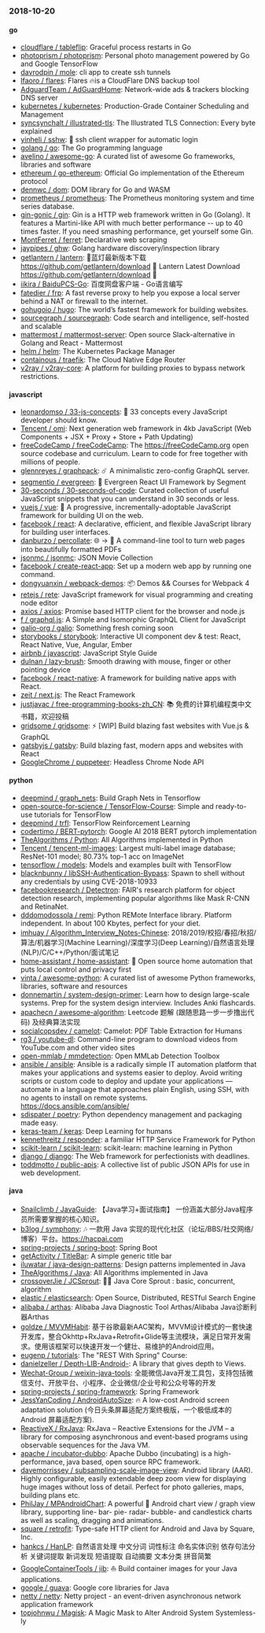 ### 2018-10-20

#### go
* [cloudflare / tableflip](https://github.com/cloudflare/tableflip): Graceful process restarts in Go
* [photoprism / photoprism](https://github.com/photoprism/photoprism): Personal photo management powered by Go and Google TensorFlow
* [davrodpin / mole](https://github.com/davrodpin/mole): cli app to create ssh tunnels
* [lfaoro / flares](https://github.com/lfaoro/flares): Flares 🔥is a CloudFlare DNS backup tool
* [AdguardTeam / AdGuardHome](https://github.com/AdguardTeam/AdGuardHome): Network-wide ads & trackers blocking DNS server
* [kubernetes / kubernetes](https://github.com/kubernetes/kubernetes): Production-Grade Container Scheduling and Management
* [syncsynchalt / illustrated-tls](https://github.com/syncsynchalt/illustrated-tls): The Illustrated TLS Connection: Every byte explained
* [yinheli / sshw](https://github.com/yinheli/sshw): 🐝 ssh client wrapper for automatic login
* [golang / go](https://github.com/golang/go): The Go programming language
* [avelino / awesome-go](https://github.com/avelino/awesome-go): A curated list of awesome Go frameworks, libraries and software
* [ethereum / go-ethereum](https://github.com/ethereum/go-ethereum): Official Go implementation of the Ethereum protocol
* [dennwc / dom](https://github.com/dennwc/dom): DOM library for Go and WASM
* [prometheus / prometheus](https://github.com/prometheus/prometheus): The Prometheus monitoring system and time series database.
* [gin-gonic / gin](https://github.com/gin-gonic/gin): Gin is a HTTP web framework written in Go (Golang). It features a Martini-like API with much better performance -- up to 40 times faster. If you need smashing performance, get yourself some Gin.
* [MontFerret / ferret](https://github.com/MontFerret/ferret): Declarative web scraping
* [jaypipes / ghw](https://github.com/jaypipes/ghw): Golang hardware discovery/inspection library
* [getlantern / lantern](https://github.com/getlantern/lantern): 🔴蓝灯最新版本下载 https://github.com/getlantern/download 🔴 Lantern Latest Download https://github.com/getlantern/download 🔴
* [iikira / BaiduPCS-Go](https://github.com/iikira/BaiduPCS-Go): 百度网盘客户端 - Go语言编写
* [fatedier / frp](https://github.com/fatedier/frp): A fast reverse proxy to help you expose a local server behind a NAT or firewall to the internet.
* [gohugoio / hugo](https://github.com/gohugoio/hugo): The world’s fastest framework for building websites.
* [sourcegraph / sourcegraph](https://github.com/sourcegraph/sourcegraph): Code search and intelligence, self-hosted and scalable
* [mattermost / mattermost-server](https://github.com/mattermost/mattermost-server): Open source Slack-alternative in Golang and React - Mattermost
* [helm / helm](https://github.com/helm/helm): The Kubernetes Package Manager
* [containous / traefik](https://github.com/containous/traefik): The Cloud Native Edge Router
* [v2ray / v2ray-core](https://github.com/v2ray/v2ray-core): A platform for building proxies to bypass network restrictions.

#### javascript
* [leonardomso / 33-js-concepts](https://github.com/leonardomso/33-js-concepts): 📜 33 concepts every JavaScript developer should know.
* [Tencent / omi](https://github.com/Tencent/omi): Next generation web framework in 4kb JavaScript (Web Components + JSX + Proxy + Store + Path Updating)
* [freeCodeCamp / freeCodeCamp](https://github.com/freeCodeCamp/freeCodeCamp): The https://freeCodeCamp.org open source codebase and curriculum. Learn to code for free together with millions of people.
* [glennreyes / graphpack](https://github.com/glennreyes/graphpack): ☄️ A minimalistic zero-config GraphQL server.
* [segmentio / evergreen](https://github.com/segmentio/evergreen): 🌲 Evergreen React UI Framework by Segment
* [30-seconds / 30-seconds-of-code](https://github.com/30-seconds/30-seconds-of-code): Curated collection of useful JavaScript snippets that you can understand in 30 seconds or less.
* [vuejs / vue](https://github.com/vuejs/vue): 🖖 A progressive, incrementally-adoptable JavaScript framework for building UI on the web.
* [facebook / react](https://github.com/facebook/react): A declarative, efficient, and flexible JavaScript library for building user interfaces.
* [danburzo / percollate](https://github.com/danburzo/percollate): 🌐 → 📖 A command-line tool to turn web pages into beautifully formatted PDFs
* [jsonmc / jsonmc](https://github.com/jsonmc/jsonmc): JSON Movie Collection
* [facebook / create-react-app](https://github.com/facebook/create-react-app): Set up a modern web app by running one command.
* [dongyuanxin / webpack-demos](https://github.com/dongyuanxin/webpack-demos): 📦 Demos && Courses for Webpack 4
* [retejs / rete](https://github.com/retejs/rete): JavaScript framework for visual programming and creating node editor
* [axios / axios](https://github.com/axios/axios): Promise based HTTP client for the browser and node.js
* [f / graphql.js](https://github.com/f/graphql.js): A Simple and Isomorphic GraphQL Client for JavaScript
* [galio-org / galio](https://github.com/galio-org/galio): Something fresh coming soon
* [storybooks / storybook](https://github.com/storybooks/storybook): Interactive UI component dev & test: React, React Native, Vue, Angular, Ember
* [airbnb / javascript](https://github.com/airbnb/javascript): JavaScript Style Guide
* [dulnan / lazy-brush](https://github.com/dulnan/lazy-brush): Smooth drawing with mouse, finger or other pointing device
* [facebook / react-native](https://github.com/facebook/react-native): A framework for building native apps with React.
* [zeit / next.js](https://github.com/zeit/next.js): The React Framework
* [justjavac / free-programming-books-zh_CN](https://github.com/justjavac/free-programming-books-zh_CN): 📚 免费的计算机编程类中文书籍，欢迎投稿
* [gridsome / gridsome](https://github.com/gridsome/gridsome): ⚡️ [WIP] Build blazing fast websites with Vue.js & GraphQL
* [gatsbyjs / gatsby](https://github.com/gatsbyjs/gatsby): Build blazing fast, modern apps and websites with React
* [GoogleChrome / puppeteer](https://github.com/GoogleChrome/puppeteer): Headless Chrome Node API

#### python
* [deepmind / graph_nets](https://github.com/deepmind/graph_nets): Build Graph Nets in Tensorflow
* [open-source-for-science / TensorFlow-Course](https://github.com/open-source-for-science/TensorFlow-Course): Simple and ready-to-use tutorials for TensorFlow
* [deepmind / trfl](https://github.com/deepmind/trfl): TensorFlow Reinforcement Learning
* [codertimo / BERT-pytorch](https://github.com/codertimo/BERT-pytorch): Google AI 2018 BERT pytorch implementation
* [TheAlgorithms / Python](https://github.com/TheAlgorithms/Python): All Algorithms implemented in Python
* [Tencent / tencent-ml-images](https://github.com/Tencent/tencent-ml-images): Largest multi-label image database; ResNet-101 model; 80.73% top-1 acc on ImageNet
* [tensorflow / models](https://github.com/tensorflow/models): Models and examples built with TensorFlow
* [blacknbunny / libSSH-Authentication-Bypass](https://github.com/blacknbunny/libSSH-Authentication-Bypass): Spawn to shell without any credentials by using CVE-2018-10933
* [facebookresearch / Detectron](https://github.com/facebookresearch/Detectron): FAIR's research platform for object detection research, implementing popular algorithms like Mask R-CNN and RetinaNet.
* [dddomodossola / remi](https://github.com/dddomodossola/remi): Python REMote Interface library. Platform independent. In about 100 Kbytes, perfect for your diet.
* [imhuay / Algorithm_Interview_Notes-Chinese](https://github.com/imhuay/Algorithm_Interview_Notes-Chinese): 2018/2019/校招/春招/秋招/算法/机器学习(Machine Learning)/深度学习(Deep Learning)/自然语言处理(NLP)/C/C++/Python/面试笔记
* [home-assistant / home-assistant](https://github.com/home-assistant/home-assistant): 🏡 Open source home automation that puts local control and privacy first
* [vinta / awesome-python](https://github.com/vinta/awesome-python): A curated list of awesome Python frameworks, libraries, software and resources
* [donnemartin / system-design-primer](https://github.com/donnemartin/system-design-primer): Learn how to design large-scale systems. Prep for the system design interview. Includes Anki flashcards.
* [apachecn / awesome-algorithm](https://github.com/apachecn/awesome-algorithm): Leetcode 题解 (跟随思路一步一步撸出代码) 及经典算法实现
* [socialcopsdev / camelot](https://github.com/socialcopsdev/camelot): Camelot: PDF Table Extraction for Humans
* [rg3 / youtube-dl](https://github.com/rg3/youtube-dl): Command-line program to download videos from YouTube.com and other video sites
* [open-mmlab / mmdetection](https://github.com/open-mmlab/mmdetection): Open MMLab Detection Toolbox
* [ansible / ansible](https://github.com/ansible/ansible): Ansible is a radically simple IT automation platform that makes your applications and systems easier to deploy. Avoid writing scripts or custom code to deploy and update your applications — automate in a language that approaches plain English, using SSH, with no agents to install on remote systems. https://docs.ansible.com/ansible/
* [sdispater / poetry](https://github.com/sdispater/poetry): Python dependency management and packaging made easy.
* [keras-team / keras](https://github.com/keras-team/keras): Deep Learning for humans
* [kennethreitz / responder](https://github.com/kennethreitz/responder): a familiar HTTP Service Framework for Python
* [scikit-learn / scikit-learn](https://github.com/scikit-learn/scikit-learn): scikit-learn: machine learning in Python
* [django / django](https://github.com/django/django): The Web framework for perfectionists with deadlines.
* [toddmotto / public-apis](https://github.com/toddmotto/public-apis): A collective list of public JSON APIs for use in web development.

#### java
* [Snailclimb / JavaGuide](https://github.com/Snailclimb/JavaGuide): 【Java学习+面试指南】 一份涵盖大部分Java程序员所需要掌握的核心知识。
* [b3log / symphony](https://github.com/b3log/symphony): 🎶 一款用 Java 实现的现代化社区（论坛/BBS/社交网络/博客）平台。https://hacpai.com
* [spring-projects / spring-boot](https://github.com/spring-projects/spring-boot): Spring Boot
* [getActivity / TitleBar](https://github.com/getActivity/TitleBar): A simple generic title bar
* [iluwatar / java-design-patterns](https://github.com/iluwatar/java-design-patterns): Design patterns implemented in Java
* [TheAlgorithms / Java](https://github.com/TheAlgorithms/Java): All Algorithms implemented in Java
* [crossoverJie / JCSprout](https://github.com/crossoverJie/JCSprout): 👨‍🎓 Java Core Sprout : basic, concurrent, algorithm
* [elastic / elasticsearch](https://github.com/elastic/elasticsearch): Open Source, Distributed, RESTful Search Engine
* [alibaba / arthas](https://github.com/alibaba/arthas): Alibaba Java Diagnostic Tool Arthas/Alibaba Java诊断利器Arthas
* [goldze / MVVMHabit](https://github.com/goldze/MVVMHabit): 基于谷歌最新AAC架构，MVVM设计模式的一套快速开发库，整合Okhttp+RxJava+Retrofit+Glide等主流模块，满足日常开发需求。使用该框架可以快速开发一个健壮、易维护的Android应用。
* [eugenp / tutorials](https://github.com/eugenp/tutorials): The "REST With Spring" Course:
* [danielzeller / Depth-LIB-Android-](https://github.com/danielzeller/Depth-LIB-Android-): A library that gives depth to Views.
* [Wechat-Group / weixin-java-tools](https://github.com/Wechat-Group/weixin-java-tools): 全能微信Java开发工具包，支持包括微信支付、开放平台、小程序、企业微信/企业号和公众号等的开发
* [spring-projects / spring-framework](https://github.com/spring-projects/spring-framework): Spring Framework
* [JessYanCoding / AndroidAutoSize](https://github.com/JessYanCoding/AndroidAutoSize): 🔥 A low-cost Android screen adaptation solution (今日头条屏幕适配方案终极版，一个极低成本的 Android 屏幕适配方案).
* [ReactiveX / RxJava](https://github.com/ReactiveX/RxJava): RxJava – Reactive Extensions for the JVM – a library for composing asynchronous and event-based programs using observable sequences for the Java VM.
* [apache / incubator-dubbo](https://github.com/apache/incubator-dubbo): Apache Dubbo (incubating) is a high-performance, java based, open source RPC framework.
* [davemorrissey / subsampling-scale-image-view](https://github.com/davemorrissey/subsampling-scale-image-view): Android library (AAR). Highly configurable, easily extendable deep zoom view for displaying huge images without loss of detail. Perfect for photo galleries, maps, building plans etc.
* [PhilJay / MPAndroidChart](https://github.com/PhilJay/MPAndroidChart): A powerful 🚀 Android chart view / graph view library, supporting line- bar- pie- radar- bubble- and candlestick charts as well as scaling, dragging and animations.
* [square / retrofit](https://github.com/square/retrofit): Type-safe HTTP client for Android and Java by Square, Inc.
* [hankcs / HanLP](https://github.com/hankcs/HanLP): 自然语言处理 中文分词 词性标注 命名实体识别 依存句法分析 关键词提取 新词发现 短语提取 自动摘要 文本分类 拼音简繁
* [GoogleContainerTools / jib](https://github.com/GoogleContainerTools/jib): ⛵️ Build container images for your Java applications.
* [google / guava](https://github.com/google/guava): Google core libraries for Java
* [netty / netty](https://github.com/netty/netty): Netty project - an event-driven asynchronous network application framework
* [topjohnwu / Magisk](https://github.com/topjohnwu/Magisk): A Magic Mask to Alter Android System Systemless-ly
